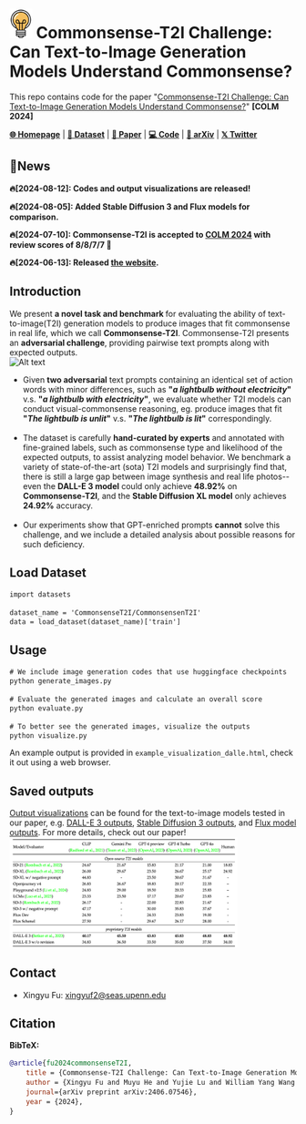 # <img src="assets/icon-removebg-preview.png" width="40" /> Commonsense-T2I Challenge: Can Text-to-Image Generation Models Understand Commonsense?
This repo contains code for the paper "[Commonsense-T2I Challenge: Can Text-to-Image Generation Models Understand Commonsense?](https://zeyofu.github.io/CommonsenseT2I/)" **[COLM 2024]**

[**🌐 Homepage**](https://zeyofu.github.io/CommonsenseT2I/) | [**🤗 Dataset**](https://huggingface.co/datasets/CommonsenseT2I/CommonsensenT2I) | [**📑 Paper**](https://arxiv.org/pdf/2406.07546) | [**💻 Code**](https://github.com/zeyofu/Commonsense-T2I) | [**📖 arXiv**](https://arxiv.org/pdf/2406.07546) | [**𝕏 Twitter**](https://twitter.com/XingyuFu2/status/1801369092944969736)

## 🔔News

 **🔥[2024-08-12]: Codes and output visualizations are released!**
 
 **🔥[2024-08-05]: Added Stable Diffusion 3 and Flux models for comparison.**
 
 **🔥[2024-07-10]: Commonsense-T2I is accepted to [COLM 2024](https://colmweb.org/index.html) with review scores of 8/8/7/7 🎉**

 **🔥[2024-06-13]: Released [the website](https://zeyofu.github.io/CommonsenseT2I/).**

## Introduction
We present <b>a novel task and benchmark </b>for evaluating the ability of text-to-image(T2I) generation models to produce images that fit commonsense in real life, which we call <b>Commonsense-T2I</b>.
    Commonsense-T2I presents an <b>adversarial challenge</b>, providing pairwise text prompts along with expected outputs. <br>
![Alt text](assets/teaser.png)
<ul>
    <li>Given <b>two adversarial</b> text prompts containing an identical set of action words with minor differences, such as <b>"<i>a lightbulb without electricity</i>"</b> v.s. <b>"<i>a lightbulb with electricity</i>"</b>, we evaluate whether T2I models can conduct visual-commonsense reasoning, eg. produce images that fit <b>"<i>The lightbulb is unlit</i>"</b> v.s. <b>"<i>The lightbulb is lit</i>"</b> correspondingly.
    </li> <br>
    <li>The dataset is carefully <b>hand-curated by experts</b> and annotated with fine-grained labels, such as commonsense type and likelihood of the expected outputs, to assist analyzing model behavior. We benchmark a variety of state-of-the-art (sota) T2I models and surprisingly find that, there is still a large gap between image synthesis and real life photos--even the <b>DALL-E 3 model</b> could only achieve <b>48.92%</b> on <b>Commonsense-T2I</b>, and the <b>Stable Diffusion XL model</b> only achieves <b>24.92%</b> accuracy.</li> <br>
    <li>Our experiments show that GPT-enriched prompts <b>cannot</b> solve this challenge, and we include a detailed analysis about possible reasons for such deficiency.</li>
</ul>

## Load Dataset
```
import datasets

dataset_name = 'CommonsenseT2I/CommonsensenT2I'
data = load_dataset(dataset_name)['train']
```

## Usage
```
# We include image generation codes that use huggingface checkpoints
python generate_images.py

# Evaluate the generated images and calculate an overall score
python evaluate.py

# To better see the generated images, visualize the outputs
python visualize.py
```

An example output is provided in ```example_visualization_dalle.html```, check it out using a web browser.

## Saved outputs
[Output visualizations](https://zeyofu.github.io/CommonsenseT2I/) can be found for the text-to-image models tested in our paper, e.g. [DALL-E 3 outputs](https://zeyofu.github.io/CommonsenseT2I/visualization_dalle3.html), [Stable Diffusion 3 outputs](https://zeyofu.github.io/CommonsenseT2I/visualization_sd_3neg.html), and [Flux model outputs](https://zeyofu.github.io/CommonsenseT2I/visualization_flux_schenel.html). For more details, check out our paper! 
<img src="assets/result.png" width="400" />


## Contact
- Xingyu Fu: xingyuf2@seas.upenn.edu

## Citation

**BibTeX:**
```bibtex
@article{fu2024commonsenseT2I,
    title = {Commonsense-T2I Challenge: Can Text-to-Image Generation Models Understand Commonsense?},
    author = {Xingyu Fu and Muyu He and Yujie Lu and William Yang Wang and Dan Roth},
    journal={arXiv preprint arXiv:2406.07546},
    year = {2024},
}
```
